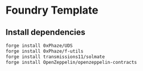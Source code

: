 # Foundry Template

## Install dependencies

```sh
forge install 0xPhaze/UDS
forge install 0xPhaze/f-utils
forge install transmissions11/solmate
forge install OpenZeppelin/openzeppelin-contracts
```